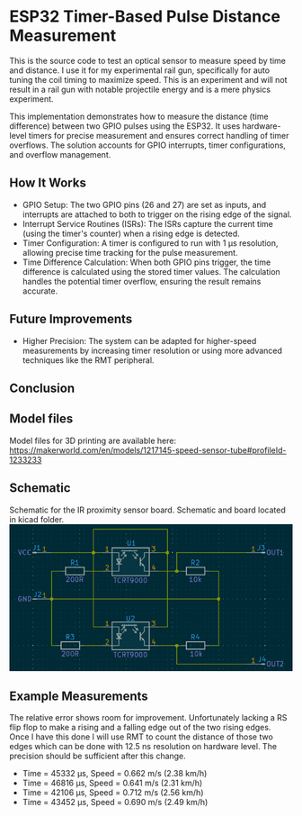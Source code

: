 # ESP32 Timer-Based Pulse Distance Measurement

This is the source code to test an optical sensor to measure speed by time and distance. I use it for my experimental rail gun,
specifically for auto tuning the coil timing to maximize speed. This is an experiment and will not result in a rail gun with
notable projectile energy and is a mere physics experiment.

This implementation demonstrates how to measure the distance (time difference) between two GPIO pulses using the ESP32. It uses
hardware-level timers for precise measurement and ensures correct handling of timer overflows. The solution accounts for GPIO interrupts,
timer configurations, and overflow management.

## How It Works

  - GPIO Setup: The two GPIO pins (26 and 27) are set as inputs, and interrupts are attached to both to trigger on the rising edge of the signal.
  - Interrupt Service Routines (ISRs): The ISRs capture the current time (using the timer's counter) when a rising edge is detected.
  - Timer Configuration: A timer is configured to run with 1 µs resolution, allowing precise time tracking for the pulse measurement.
  - Time Difference Calculation: When both GPIO pins trigger, the time difference is calculated using the stored timer values. The calculation
    handles the potential timer overflow, ensuring the result remains accurate.

## Future Improvements

  - Higher Precision: The system can be adapted for higher-speed measurements by increasing timer resolution or using more advanced techniques like      the RMT peripheral.

## Conclusion

## Model files
Model files for 3D printing are available here: https://makerworld.com/en/models/1217145-speed-sensor-tube#profileId-1233233

## Schematic
Schematic for the IR proximity sensor board. Schematic and board located in kicad folder.
![IR proximity sensor board](Speed-Sensor-Schematic.png)

## Example Measurements
The relative error shows room for improvement. Unfortunately lacking a RS flip flop to make a rising and a falling edge out of the two
rising edges. Once I have this done I will use RMT to count the distance of those two edges which can be done with 12.5 ns resolution
on hardware level. The precision should be sufficient after this change.
 - Time = 45332 µs, Speed = 0.662 m/s (2.38 km/h)
 - Time = 46816 µs, Speed = 0.641 m/s (2.31 km/h)
 - Time = 42106 µs, Speed = 0.712 m/s (2.56 km/h)
 - Time = 43452 µs, Speed = 0.690 m/s (2.49 km/h)

